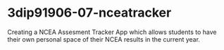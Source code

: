# 3dip91906-07-nceatracker
Creating a NCEA Assesment Tracker App which allows students to have their own personal space of their NCEA results in the current year.
